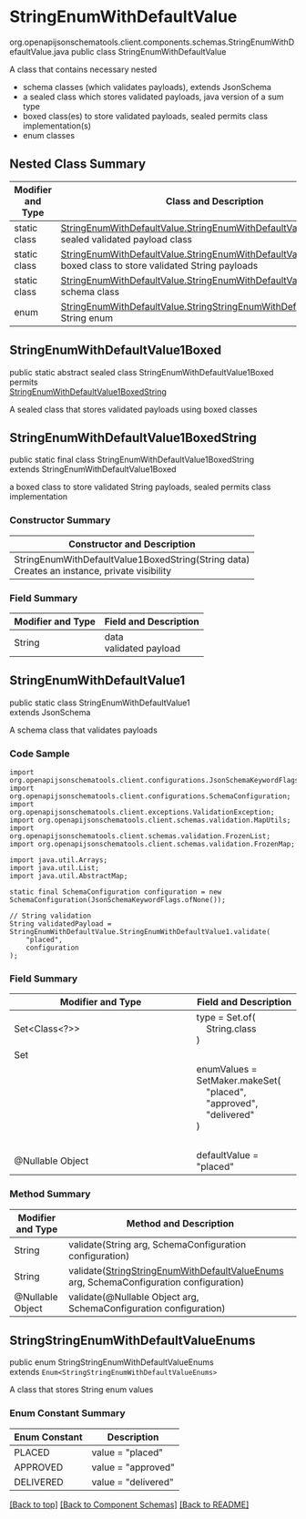# StringEnumWithDefaultValue
org.openapijsonschematools.client.components.schemas.StringEnumWithDefaultValue.java
public class StringEnumWithDefaultValue

A class that contains necessary nested
- schema classes (which validates payloads), extends JsonSchema
- a sealed class which stores validated payloads, java version of a sum type
- boxed class(es) to store validated payloads, sealed permits class implementation(s)
- enum classes

## Nested Class Summary
| Modifier and Type | Class and Description |
| ----------------- | ---------------------- |
| static class | [StringEnumWithDefaultValue.StringEnumWithDefaultValue1Boxed](#stringenumwithdefaultvalue1boxed)<br> sealed validated payload class |
| static class | [StringEnumWithDefaultValue.StringEnumWithDefaultValue1BoxedString](#stringenumwithdefaultvalue1boxedstring)<br> boxed class to store validated String payloads |
| static class | [StringEnumWithDefaultValue.StringEnumWithDefaultValue1](#stringenumwithdefaultvalue1)<br> schema class |
| enum | [StringEnumWithDefaultValue.StringStringEnumWithDefaultValueEnums](#stringstringenumwithdefaultvalueenums)<br>String enum |

## StringEnumWithDefaultValue1Boxed
public static abstract sealed class StringEnumWithDefaultValue1Boxed<br>
permits<br>
[StringEnumWithDefaultValue1BoxedString](#stringenumwithdefaultvalue1boxedstring)

A sealed class that stores validated payloads using boxed classes

## StringEnumWithDefaultValue1BoxedString
public static final class StringEnumWithDefaultValue1BoxedString<br>
extends StringEnumWithDefaultValue1Boxed

a boxed class to store validated String payloads, sealed permits class implementation

### Constructor Summary
| Constructor and Description |
| --------------------------- |
| StringEnumWithDefaultValue1BoxedString(String data)<br>Creates an instance, private visibility |

### Field Summary
| Modifier and Type | Field and Description |
| ----------------- | ---------------------- |
| String | data<br>validated payload |

## StringEnumWithDefaultValue1
public static class StringEnumWithDefaultValue1<br>
extends JsonSchema

A schema class that validates payloads

### Code Sample
```
import org.openapijsonschematools.client.configurations.JsonSchemaKeywordFlags;
import org.openapijsonschematools.client.configurations.SchemaConfiguration;
import org.openapijsonschematools.client.exceptions.ValidationException;
import org.openapijsonschematools.client.schemas.validation.MapUtils;
import org.openapijsonschematools.client.schemas.validation.FrozenList;
import org.openapijsonschematools.client.schemas.validation.FrozenMap;

import java.util.Arrays;
import java.util.List;
import java.util.AbstractMap;

static final SchemaConfiguration configuration = new SchemaConfiguration(JsonSchemaKeywordFlags.ofNone());

// String validation
String validatedPayload = StringEnumWithDefaultValue.StringEnumWithDefaultValue1.validate(
    "placed",
    configuration
);
```

### Field Summary
| Modifier and Type | Field and Description |
| ----------------- | ---------------------- |
| Set<Class<?>> | type = Set.of(<br/>&nbsp;&nbsp;&nbsp;&nbsp;String.class<br/>)<br/> |
| Set<Object> | enumValues = SetMaker.makeSet(<br>&nbsp;&nbsp;&nbsp;&nbsp;"placed",<br>&nbsp;&nbsp;&nbsp;&nbsp;"approved",<br>&nbsp;&nbsp;&nbsp;&nbsp;"delivered"<br>)<br> |
| @Nullable Object | defaultValue = "placed" |

### Method Summary
| Modifier and Type | Method and Description |
| ----------------- | ---------------------- |
| String | validate(String arg, SchemaConfiguration configuration) |
| String | validate([StringStringEnumWithDefaultValueEnums](#stringstringenumwithdefaultvalueenums) arg, SchemaConfiguration configuration) |
| @Nullable Object | validate(@Nullable Object arg, SchemaConfiguration configuration) |
## StringStringEnumWithDefaultValueEnums
public enum StringStringEnumWithDefaultValueEnums<br>
extends `Enum<StringStringEnumWithDefaultValueEnums>`

A class that stores String enum values

### Enum Constant Summary
| Enum Constant | Description |
| ------------- | ----------- |
| PLACED | value = "placed" |
| APPROVED | value = "approved" |
| DELIVERED | value = "delivered" |

[[Back to top]](#top) [[Back to Component Schemas]](../../../README.md#Component-Schemas) [[Back to README]](../../../README.md)
